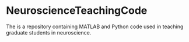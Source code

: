 # NeuroscienceTeachingCode
The is a repository containing MATLAB and Python code used in teaching graduate students in neuroscience.
